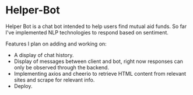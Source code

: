 # Helper-Bot

Helper Bot is a chat bot intended to help users find mutual aid funds. So far I've implemented NLP technologies to respond based
on sentiment. 

Features I plan on adding and working on:
- A display of chat history. 
- Display of messages between client and bot, right now responses can only be observed through the backend. 
- Implementing axios and cheerio to retrieve HTML content from relevant sites and scrape for relevant info.
- Deploy. 
